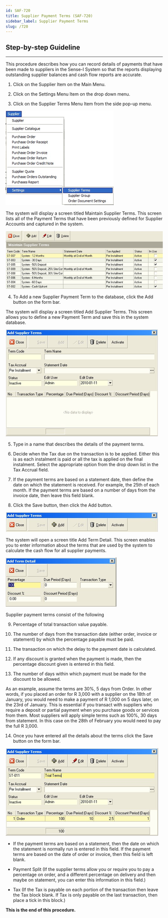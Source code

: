 ```yaml
---
id: SAF-720
title: Supplier Payment Terms (SAF-720)
sidebar_label: Supplier Payment Terms
slug: /720
---
```

## Step-by-step Guideline
___
This procedure describes how you can record details of payments that
have been made to suppliers in the Sense-I System so that the reports
displaying outstanding supplier balances and cash flow reports are
accurate.

1.  Click on the Supplier Item on the Main Menu.

2.  Click on the Settings Menu Item on the drop down menu.  

3.  Click on the Supplier Terms Menu Item from the side pop-up menu.

![](../static/img/docs/SAF-720/image1.jpg)

The system will display a screen titled Maintain Supplier Terms. This
screen lists all of the Payment Terms that have been previously defined
for Supplier Accounts and captured in the system.

![](../static/img/docs/SAF-720/image3.jpg)

4.  To Add a new Supplier Payment Term to the database, click the Add
    button on the form bar.

The system will display a screen titled Add Supplier Terms. This screen
allows you to define a new Payment Term and save this in the system
database.

![](../static/img/docs/SAF-720/image4.jpg)

5.  Type in a name that describes the details of the payment terms.

6.  Decide when the Tax due on the transaction is to be applied. Either
    this is as each instalment is paid or all the tax is applied on the
    final instalment. Select the appropriate option from the drop down
    list in the Tax Accrual field.

7.  If the payment terms are based on a statement date, then define the
    date on which the statement is received. For example, the 25th of
    each month. If the payment terms are based on a number of days from
    the invoice date, then leave this field blank.

8.  Click the Save button, then click the Add button.

![](../static/img/docs/SAF-720/image5.jpg)

The system will open a screen title Add Term Detail. This screen
enables you to enter information about the terms that are used by the
system to calculate the cash flow for all supplier payments.

![](../static/img/docs/SAF-720/image6.jpg)

Supplier payment terms consist of the following

9.  Percentage of total transaction value payable.

10. The number of days from the transaction date (either order, invoice
    or statement) by which the percentage payable must be paid.

11. The transaction on which the delay to the payment date is
    calculated.

12. If any discount is granted when the payment is made, then the
    percentage discount given is entered in this field.

13. The number of days within which payment must be made for the
    discount to be allowed.

As an example, assume the terms are 30%, 5 days from Order. In other
words, if you placed an order for R 3,000 with a supplier on the 18th of
January, you would need to make a payment of R 1,000 on 5 days later, on
the 23rd of January. This is essential if you transact with suppliers
who require a deposit or partial payment when you purchase goods or
services from them. Most suppliers will apply simple terms such as 100%,
30 days from statement. In this case on the 28th of February you would
need to pay the full R 3,000.

14. Once you have entered all the details about the terms click the Save
    button on the form bar.

![](../static/img/docs/SAF-720/image7.jpg)

-   If the payment terms are based on a statement, then the date on
    which the statement is normally run is entered in this field. If the
    payment terms are based on the date of order or invoice, then this
    field is left blank.

-   Payment Split (If the supplier terms allow you or require you to pay
    a percentage on order, and a different percentage on delivery and
    then maybe on statement, you can enter this information in this
    field.)

-   Tax (If the Tax is payable on each portion of the transaction then
    leave the Tax block blank. If Tax is only payable on the last
    transaction, then place a tick in this block.)

**This is the end of this procedure.**
